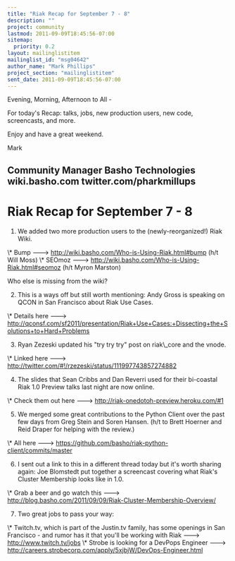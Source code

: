 ```yaml
---
title: "Riak Recap for September 7 - 8"
description: ""
project: community
lastmod: 2011-09-09T18:45:56-07:00
sitemap:
  priority: 0.2
layout: mailinglistitem
mailinglist_id: "msg04642"
author_name: "Mark Phillips"
project_section: "mailinglistitem"
sent_date: 2011-09-09T18:45:56-07:00
---
```



Evening, Morning, Afternoon to All -

For today's Recap: talks, jobs, new production users, new code,
screencasts, and more.

Enjoy and have a great weekend.

Mark

Community Manager
Basho Technologies
wiki.basho.com
twitter.com/pharkmillups
-----------------------------------

Riak Recap for September 7 - 8
=======================

1) We added two more production users to the (newly-reorganized!) Riak Wiki.

\\* Bump ---&gt; http://wiki.basho.com/Who-is-Using-Riak.html#bump (h/t Will Moss)
\\* SEOmoz ---&gt; http://wiki.basho.com/Who-is-Using-Riak.html#seomoz (h/t
Myron Marston)

Who else is missing from the wiki?

2) This is a ways off but still worth mentioning: Andy Gross is
speaking on QCON in San Francisco about Riak Use Cases.

\\* Details here ---&gt;
http://qconsf.com/sf2011/presentation/Riak+Use+Cases:+Dissecting+the+Solutions+to+Hard+Problems

3) Ryan Zezeski updated his "try try try" post on riak\\_core and the vnode.

\\* Linked here ---&gt; http://twitter.com/#!/rzezeski/status/111997743857274882

4) The slides that Sean Cribbs and Dan Reverri used for their
bi-coastal Riak 1.0 Preview talks last night are now online.

\\* Check them out here ---&gt; http://riak-onedotoh-preview.heroku.com/#1

5) We merged some great contributions to the Python Client over the
past few days from Greg Stein and Soren Hansen. (h/t to Brett Hoerner
and Reid Draper for helping with the review.)

\\* All here ---&gt; https://github.com/basho/riak-python-client/commits/master

6) I sent out a link to this in a different thread today but it's
worth sharing again: Joe Blomstedt put together a screencast covering
what Riak's Cluster Membership looks like in 1.0.

\\* Grab a beer and go watch this ---&gt;
http://blog.basho.com/2011/09/09/Riak-Cluster-Membership-Overview/

7) Two great jobs to pass your way:

\\* Twitch.tv, which is part of the Justin.tv family, has some openings
in San Francisco - and rumor has it that you'll be working with Riak
---&gt; http://www.twitch.tv/jobs
\\* Strobe is looking for a DevPops Engineer ---&gt;
http://careers.strobecorp.com/apply/5xjbjW/DevOps-Engineer.html

